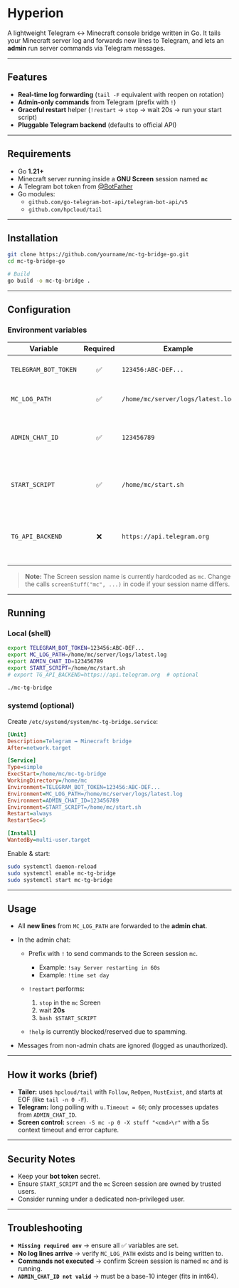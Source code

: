# Hyperion

A lightweight Telegram ↔ Minecraft console bridge written in Go.
It tails your Minecraft server log and forwards new lines to Telegram, and lets an **admin** run server commands via Telegram messages.

---

## Features

- **Real-time log forwarding** (`tail -F` equivalent with reopen on rotation)
- **Admin-only commands** from Telegram (prefix with `!`)
- **Graceful restart** helper (`!restart` → `stop` → wait 20s → run your start script)
- **Pluggable Telegram backend** (defaults to official API)

---

## Requirements

- Go **1.21+**
- Minecraft server running inside a **GNU Screen** session named **`mc`**
- A Telegram bot token from [@BotFather](https://t.me/BotFather)
- Go modules:
  - `github.com/go-telegram-bot-api/telegram-bot-api/v5`
  - `github.com/hpcloud/tail`

---

## Installation

```bash
git clone https://github.com/yourname/mc-tg-bridge-go.git
cd mc-tg-bridge-go

# Build
go build -o mc-tg-bridge .
````

---

## Configuration

### Environment variables

| Variable             | Required | Example                           | Description                                             |
| -------------------- | :------: | --------------------------------- | ------------------------------------------------------- |
| `TELEGRAM_BOT_TOKEN` |     ✅    | `123456:ABC-DEF...`               | Bot token from @BotFather                               |
| `MC_LOG_PATH`        |     ✅    | `/home/mc/server/logs/latest.log` | Path to the server log to tail                          |
| `ADMIN_CHAT_ID`      |     ✅    | `123456789`                       | Telegram **chat ID** allowed to issue commands          |
| `START_SCRIPT`       |     ✅    | `/home/mc/start.sh`               | Script used to start the server (run by `!restart`)     |
| `TG_API_BACKEND`     |     ❌    | `https://api.telegram.org`        | Custom Telegram API base; defaults to official if unset |

> **Note:** The Screen session name is currently hardcoded as `mc`.
> Change the calls `screenStuff("mc", ...)` in code if your session name differs.

---

## Running

### Local (shell)

```bash
export TELEGRAM_BOT_TOKEN=123456:ABC-DEF...
export MC_LOG_PATH=/home/mc/server/logs/latest.log
export ADMIN_CHAT_ID=123456789
export START_SCRIPT=/home/mc/start.sh
# export TG_API_BACKEND=https://api.telegram.org  # optional

./mc-tg-bridge
```

### systemd (optional)

Create `/etc/systemd/system/mc-tg-bridge.service`:

```ini
[Unit]
Description=Telegram ↔ Minecraft bridge
After=network.target

[Service]
Type=simple
ExecStart=/home/mc/mc-tg-bridge
WorkingDirectory=/home/mc
Environment=TELEGRAM_BOT_TOKEN=123456:ABC-DEF...
Environment=MC_LOG_PATH=/home/mc/server/logs/latest.log
Environment=ADMIN_CHAT_ID=123456789
Environment=START_SCRIPT=/home/mc/start.sh
Restart=always
RestartSec=5

[Install]
WantedBy=multi-user.target
```

Enable & start:

```bash
sudo systemctl daemon-reload
sudo systemctl enable mc-tg-bridge
sudo systemctl start mc-tg-bridge
```

---

## Usage

* All **new lines** from `MC_LOG_PATH` are forwarded to the **admin chat**.
* In the admin chat:

  * Prefix with `!` to send commands to the Screen session `mc`.

    * Example: `!say Server restarting in 60s`
    * Example: `!time set day`
  * `!restart` performs:

    1. `stop` in the `mc` Screen
    2. wait **20s**
    3. `bash $START_SCRIPT`
  * `!help` is currently blocked/reserved due to spamming.
* Messages from non-admin chats are ignored (logged as unauthorized).

---

## How it works (brief)

* **Tailer:** uses `hpcloud/tail` with `Follow`, `ReOpen`, `MustExist`, and starts at EOF (like `tail -n 0 -F`).
* **Telegram:** long polling with `u.Timeout = 60`; only processes updates from `ADMIN_CHAT_ID`.
* **Screen control:** `screen -S mc -p 0 -X stuff "<cmd>\r"` with a 5s context timeout and error capture.

---

## Security Notes

* Keep your **bot token** secret.
* Ensure `START_SCRIPT` and the `mc` Screen session are owned by trusted users.
* Consider running under a dedicated non-privileged user.

---

## Troubleshooting

* **`Missing required env`** → ensure all ✅ variables are set.
* **No log lines arrive** → verify `MC_LOG_PATH` exists and is being written to.
* **Commands not executed** → confirm Screen session is named `mc` and is running.
* **`ADMIN_CHAT_ID not valid`** → must be a base-10 integer (fits in int64).
